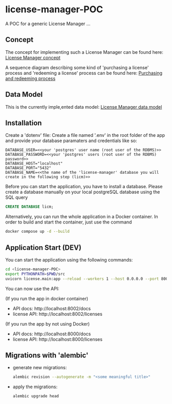 # license-manager-POC
A POC for a generic License Manager ...

## Concept
The concept for implementing such a License Manager can be found here:
[License Manager concept](./docs/concept.md)

A sequence diagram describing some kind of 'purchasing a license' process and 'redeeming a license' 
process can be found here:
[Purchasing and redeeming process](./docs/purchase_redeem_process.md)


## Data Model
This is the currently imple,ented data model:
[License Manager data model](./docs/license-manager-ERD-2023-02-6.svg)

## Installation
Create a 'dotenv' file:
Create a file named '.env' in the root folder of the app and provide your database paramaters and credentials like so:

```
DATABASE_USER=<<your 'postgres' user name (root user of the RDBMS)>>
DATABASE_PASSWORD=<<your 'postgres' users (root user of the RDBMS) password>>
DATABASE_HOST="localhost"
DATABASE_PORT="5432"
DATABASE_NAME=<<the name of the 'license-manager' database you will create in the following step (licm)>>
```
Before you can start the application, you have to install a database. Please create a database manually
on your local postgreSQL database using the SQL query

```sql
CREATE DATABASE licm;
```

Alternatively, you can run the whole application in a Docker container.
In order to build and start the container, just use the command

```sh
docker compose up -d --build
```

## Application Start (DEV)
You can start the application using the following commands:
```sh
cd <license-manager-POC>
export PYTHONPATH=$PWD/src
uvicorn license.main:app --reload --workers 1 --host 0.0.0.0 --port 8000
```

You can now use the API:

(If you run the app in docker container)
* API docs: http://localhost:8002/docs
* license API: http://localhost:8002/licenses

(If you run the app by not using Docker)
* API docs: http://localhost:8000/docs
* license API: http://localhost:8000/licenses

## Migrations with 'alembic'

* generate new migrations:
    ```sh
    alembic revision --autogenerate -m "<some meaningful title>"
    ```

* apply the migrations:
    ```sh
    alembic upgrade head
    ```
